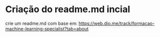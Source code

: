 # Criação do readme.md incial

crie um readme.md com base em: https://web.dio.me/track/formacao-machine-learning-specialist?tab=about

